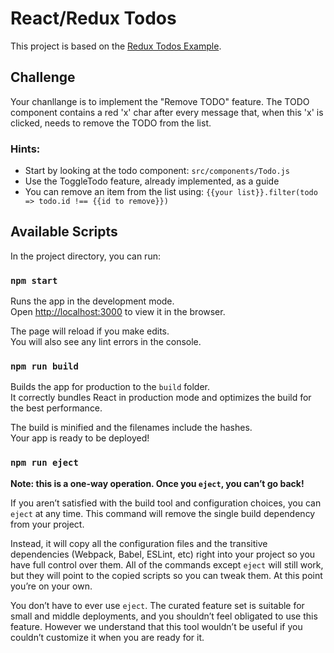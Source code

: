 # React/Redux Todos

This project is based on the [Redux Todos Example](https://github.com/reactjs/redux/tree/master/examples/todos).

## Challenge
Your chanllange is to implement the "Remove TODO" feature.
The TODO component contains a red 'x' char after every message that, when this 'x' is clicked, needs to remove the TODO from the list.

### Hints:
* Start by looking at the todo component: ` src/components/Todo.js `
* Use the ToggleTodo feature, already implemented, as a guide
* You can remove an item from the list using: ` {{your list}}.filter(todo => todo.id !== {{id to remove}}) `

## Available Scripts

In the project directory, you can run:

### `npm start`

Runs the app in the development mode.<br>
Open [http://localhost:3000](http://localhost:3000) to view it in the browser.

The page will reload if you make edits.<br>
You will also see any lint errors in the console.

### `npm run build`

Builds the app for production to the `build` folder.<br>
It correctly bundles React in production mode and optimizes the build for the best performance.

The build is minified and the filenames include the hashes.<br>
Your app is ready to be deployed!

### `npm run eject`

**Note: this is a one-way operation. Once you `eject`, you can’t go back!**

If you aren’t satisfied with the build tool and configuration choices, you can `eject` at any time. This command will remove the single build dependency from your project.

Instead, it will copy all the configuration files and the transitive dependencies (Webpack, Babel, ESLint, etc) right into your project so you have full control over them. All of the commands except `eject` will still work, but they will point to the copied scripts so you can tweak them. At this point you’re on your own.

You don’t have to ever use `eject`. The curated feature set is suitable for small and middle deployments, and you shouldn’t feel obligated to use this feature. However we understand that this tool wouldn’t be useful if you couldn’t customize it when you are ready for it.

